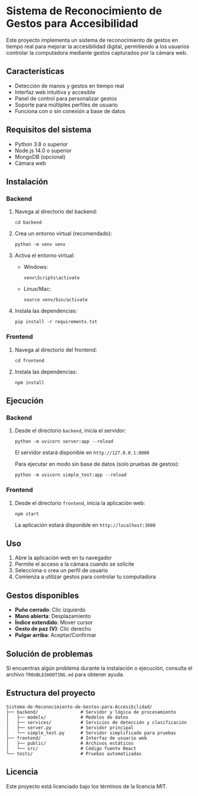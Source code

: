 # Sistema de Reconocimiento de Gestos para Accesibilidad

Este proyecto implementa un sistema de reconocimiento de gestos en tiempo real para mejorar la accesibilidad digital, permitiendo a los usuarios controlar la computadora mediante gestos capturados por la cámara web.

## Características

- Detección de manos y gestos en tiempo real
- Interfaz web intuitiva y accesible
- Panel de control para personalizar gestos
- Soporte para múltiples perfiles de usuario
- Funciona con o sin conexión a base de datos

## Requisitos del sistema

- Python 3.8 o superior
- Node.js 14.0 o superior
- MongoDB (opcional)
- Cámara web

## Instalación

### Backend

1. Navega al directorio del backend:
   ```
   cd backend
   ```

2. Crea un entorno virtual (recomendado):
   ```
   python -m venv venv
   ```

3. Activa el entorno virtual:
   - Windows:
     ```
     venv\Scripts\activate
     ```
   - Linux/Mac:
     ```
     source venv/bin/activate
     ```

4. Instala las dependencias:
   ```
   pip install -r requirements.txt
   ```

### Frontend

1. Navega al directorio del frontend:
   ```
   cd frontend
   ```

2. Instala las dependencias:
   ```
   npm install
   ```

## Ejecución

### Backend

1. Desde el directorio `backend`, inicia el servidor:
   ```
   python -m uvicorn server:app --reload
   ```

   El servidor estará disponible en `http://127.0.0.1:8000`

   Para ejecutar en modo sin base de datos (solo pruebas de gestos):
   ```
   python -m uvicorn simple_test:app --reload
   ```

### Frontend

1. Desde el directorio `frontend`, inicia la aplicación web:
   ```
   npm start
   ```

   La aplicación estará disponible en `http://localhost:3000`

## Uso

1. Abre la aplicación web en tu navegador
2. Permite el acceso a la cámara cuando se solicite
3. Selecciona o crea un perfil de usuario
4. Comienza a utilizar gestos para controlar tu computadora

## Gestos disponibles

- **Puño cerrado**: Clic izquierdo
- **Mano abierta**: Desplazamiento
- **Índice extendido**: Mover cursor
- **Gesto de paz (V)**: Clic derecho
- **Pulgar arriba**: Aceptar/Confirmar

## Solución de problemas

Si encuentras algún problema durante la instalación o ejecución, consulta el archivo `TROUBLESHOOTING.md` para obtener ayuda.

## Estructura del proyecto

```
Sistema-de-Reconocimiento-de-Gestos-para-Accesibilidad/
├── backend/                # Servidor y lógica de procesamiento
│   ├── models/             # Modelos de datos
│   ├── services/           # Servicios de detección y clasificación
│   ├── server.py           # Servidor principal
│   └── simple_test.py      # Servidor simplificado para pruebas
├── frontend/               # Interfaz de usuario web
│   ├── public/             # Archivos estáticos
│   └── src/                # Código fuente React
└── tests/                  # Pruebas automatizadas
```

## Licencia

Este proyecto está licenciado bajo los términos de la licencia MIT.